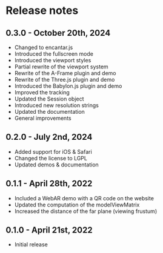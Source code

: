 # Release notes

## 0.3.0 - October 20th, 2024

* Changed to encantar.js
* Introduced the fullscreen mode
* Introduced the viewport styles
* Partial rewrite of the viewport system
* Rewrite of the A-Frame plugin and demo
* Rewrite of the Three.js plugin and demo
* Introduced the Babylon.js plugin and demo
* Improved the tracking
* Updated the Session object
* Introduced new resolution strings
* Updated the documentation
* General improvements

## 0.2.0 - July 2nd, 2024

* Added support for iOS & Safari
* Changed the license to LGPL
* Updated demos & documentation

## 0.1.1 - April 28th, 2022

* Included a WebAR demo with a QR code on the website
* Updated the computation of the modelViewMatrix
* Increased the distance of the far plane (viewing frustum)

## 0.1.0 - April 21st, 2022

* Initial release